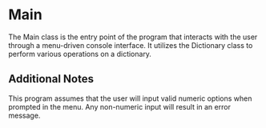 # Main

The Main class is the entry point of the program that interacts with the user through a menu-driven console interface. It utilizes the Dictionary class to perform various operations on a dictionary.

## Additional Notes

This program assumes that the user will input valid numeric options when prompted in the menu. Any non-numeric input will result in an error message.